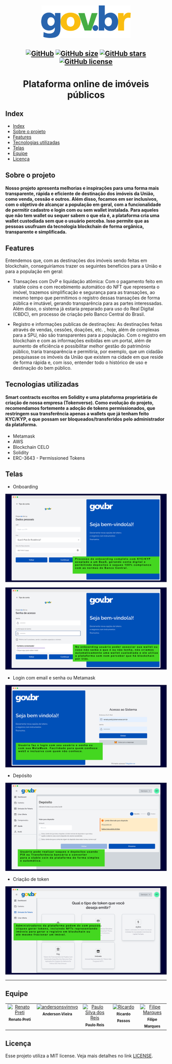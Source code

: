 <h1 align="center">
    <img src=".github/horizontal@3x.svg" width="280" />
</h1>

<h2 align="center">


[![GitHub](https://img.shields.io/badge/types-TypeScript-%23007acc)](https://github.com/tokenverse-saas/hackathon-gov-br)
[![GitHub size](https://img.shields.io/github/last-commit/tokenverse-saas/hackathon-gov-br?color=%23964b00)](https://github.com/tokenverse-saas/hackathon-gov-br/commits)
[![GitHub stars](https://img.shields.io/github/stars/tokenverse-saas/hackathon-gov-br?color=%23f9d71c&style=flat)](https://github.com/tokenverse-saas/hackathon-gov-br/stargazers)
[![GitHub license](https://img.shields.io/github/license/pauloreis7/Foodfy)](https://github.com/tokenverse-saas/hackathon-gov-br/blob/main/LICENSE)

</h2>

<h1 align="center">Plataforma online de imóveis públicos</h1>

## Index


- [Index](#index)
- [Sobre o projeto](#sobre-o-projeto)
- [Features](#features)
- [Tecnologias utilizadas](#tecnologias-utilizadas)
- [Telas](#telas)
- [Equipe](#equipe)
- [Licença](#licença)


<a id="about"></a>

## Sobre o projeto

<h4>Nosso projeto apresenta melhorias e inspirações para uma forma mais transparente, rápida e eficiente de destinação dos imóveis da União, como venda, cessão e outros. Além disso, focamos em ser inclusivos, com o objetivo de alcançar a população em geral, com a funcionalidade de permitir cadastro e login com ou sem wallet instalada. Para aqueles que não tem wallet ou sequer sabem o que ela é, a plataforma cria uma wallet custodiada sem que o usuário perceba. Isso permite que as pessoas usufruam da tecnologia blockchain de forma orgânica, transparente e simplificada.</h4>

<a id="features"></a>

## Features

Entendemos que, com as destinações dos imóveis sendo feitas em blockchain, conseguiríamos trazer os seguintes benefícios para a União e para a população em geral: 

- Transações com DvP e liquidação atômica: Com o pagamento feito em stable coins e com recebimento automático do NFT que representa o imóvel,  trazemos simplificação e segurança para as transações, ao mesmo tempo que permitimos o registro dessas transações de forma pública e imutável, gerando transparência para as partes interessadas. Além disso, o sistema já estaria preparado para uso do Real Digital (CBDC), em processo de criação pelo Banco Central do Brasil.

- Registro e informações publicas de destinações: As destinações feitas através de vendas, cessões, doações, etc. , hoje, além de complexas para a SPU, não são transparentes para a população. Com o registro em blockchain e com as informações exibidas em um portal, além de aumento de eficiência e possibilitar melhor gestão do patrimônio público, traria transparência e permitiria, por exemplo, que um cidadão pesquisasse os imóveis da União que existem na cidade em que reside de forma rápida e, com isso, entender todo o histórico de uso e destinação do bem público.

<a id="techs"></a>


## Tecnologias utilizadas

<h4>Smart contracts escritos em Solidity e uma plataforma proprietária de criação de nossa empresa (Tokenverse). Como evolução do projeto, recomendamos fortemente a adoção de tokens permissionados, que restringem sua transferência apenas a wallets que já tenham feito KYC/KYP, e que possam ser bloqueados/transferidos pelo administrador da plataforma.</h4>

  - Metamask
  - AWS
  - Blockchain CELO
  - Solidity
  - ERC-3643 - Permissioned Tokens
  

<a id="preview"></a>

## Telas

* Onboarding

![Onboarding](./.github/onboarding2.png)

![Onboarding](./.github/onboarding3.png)

* Login com email e senha ou Metamask

![Login](./.github/login.png)

* Depósito

![Deposito](./.github/deposit.png)

* Criação de token

![Criacao de token](./.github/tokenissue.png)



<a id="author"></a>

---

## Equipe

<table>
  <tbody>
    <tr>
      <td align="center" valign="top" width="14.28%"><a href="https://github.com/velantic"><img src="https://avatars.githubusercontent.com/u/91968920?v=4?s=100" width="100px;" alt="Renato Preti"/><br /><sub><b>Renato Preti</b></sub></a><br /><a href="https://github.com/tokenverse-saas/hackathon-gov-br/commits?author=velantic" title="Documentation"></a></td>
      <td align="center" valign="top" width="14.28%"><a href="https://github.com/andersonsv"><img src="https://avatars.githubusercontent.com/u/99907542?v=4?s=100" width="100px;" alt="andersonsvinnvo"/><br /><sub><b>Anderson Vieira</b></sub></a><br /><a href="https://github.com/tokenverse-saas/hackathon-gov-br/commits?author=andersonsvinnvo" title="Documentation"></a></td>
      <td align="center" valign="top" width="14.28%"><a href="https://www.linkedin.com/in/paulo-reis7"><img src="https://avatars.githubusercontent.com/u/63323224?v=4?s=100" width="100px;" alt="Paulo Silva dos Reis"/><br /><sub><b>Paulo Reis</b></sub></a><br /><a href="https://github.com/tokenverse-saas/hackathon-gov-br/commits?author=pauloreis7" title="Documentation"></a></td>
      <td align="center" valign="top" width="14.28%"><a href="https://github.com/ricardo-passos"><img src="https://avatars.githubusercontent.com/u/81830062?v=4?s=100" width="100px;" alt="Ricardo"/><br /><sub><b>Ricardo Passos</b></sub></a><br /><a href="https://github.com/tokenverse-saas/hackathon-gov-br/commits?author=ricardo-passos" title="Documentation"></a></td>
      <td align="center" valign="top" width="14.28%"><a href="https://filipemarques.dev/"><img src="https://avatars.githubusercontent.com/u/22108833?v=4?s=100" width="100px;" alt="Filipe Marques"/><br /><sub><b>Filipe Marques</b></sub></a><br /><a href="https://github.com/tokenverse-saas/hackathon-gov-br/commits?author=FilipeNMarques" title="Documentation"></a></td>
    </tr>
  </tbody>
</table>

<a id="license"></a>

## Licença

Esse projeto utiliza a MIT license. Veja mais detalhes no link [LICENSE](LICENSE).

